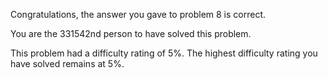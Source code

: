 Congratulations, the answer you gave to problem 8 is correct.

You are the 331542nd person to have solved this problem.

This problem had a difficulty rating of 5%. The highest difficulty rating you have solved remains at 5%.
